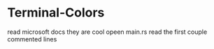 # Terminal-Colors
read microsoft docs they are cool
opeen main.rs
read the first couple commented lines
